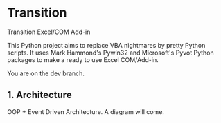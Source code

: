 Transition
==========

Transition Excel/COM Add-in

This Python project aims to replace VBA nightmares by pretty Python scripts. 
It uses Mark Hammond's Pywin32 and Microsoft's Pyvot Python packages to make a ready to use Excel COM/Add-in.

You are on the dev branch. 

## 1. Architecture

OOP + Event Driven Architecture. A diagram will come.
